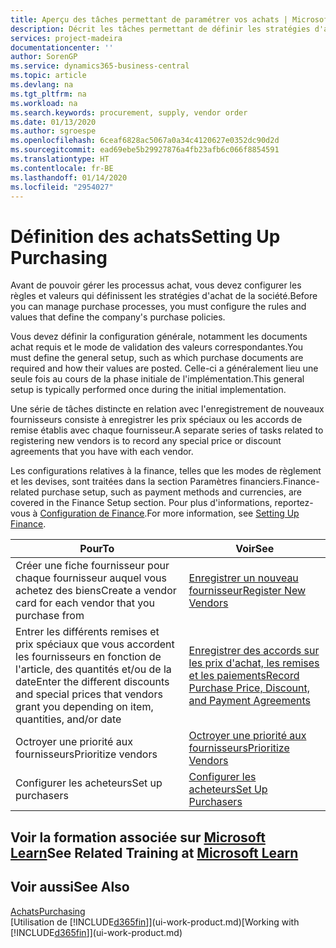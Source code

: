 ```yaml
---
title: Aperçu des tâches permettant de paramétrer vos achats | Microsoft Docs
description: Décrit les tâches permettant de définir les stratégies d'approvisionnement de votre société et de déterminer vos processus d'achat.
services: project-madeira
documentationcenter: ''
author: SorenGP
ms.service: dynamics365-business-central
ms.topic: article
ms.devlang: na
ms.tgt_pltfrm: na
ms.workload: na
ms.search.keywords: procurement, supply, vendor order
ms.date: 01/13/2020
ms.author: sgroespe
ms.openlocfilehash: 6ceaf6828ac5067a0a34c4120627e0352dc90d2d
ms.sourcegitcommit: ead69ebe5b29927876a4fb23afb6c066f8854591
ms.translationtype: HT
ms.contentlocale: fr-BE
ms.lasthandoff: 01/14/2020
ms.locfileid: "2954027"
---
```

# <a name="setting-up-purchasing"></a><span data-ttu-id="9762f-103">Définition des achats</span><span class="sxs-lookup"><span data-stu-id="9762f-103">Setting Up Purchasing</span></span>
<span data-ttu-id="9762f-104">Avant de pouvoir gérer les processus achat, vous devez configurer les règles et valeurs qui définissent les stratégies d'achat de la société.</span><span class="sxs-lookup"><span data-stu-id="9762f-104">Before you can manage purchase processes, you must configure the rules and values that define the company's purchase policies.</span></span>

<span data-ttu-id="9762f-105">Vous devez définir la configuration générale, notamment les documents achat requis et le mode de validation des valeurs correspondantes.</span><span class="sxs-lookup"><span data-stu-id="9762f-105">You must define the general setup, such as which purchase documents are required and how their values are posted.</span></span> <span data-ttu-id="9762f-106">Celle-ci a généralement lieu une seule fois au cours de la phase initiale de l'implémentation.</span><span class="sxs-lookup"><span data-stu-id="9762f-106">This general setup is typically performed once during the initial implementation.</span></span>

<span data-ttu-id="9762f-107">Une série de tâches distincte en relation avec l'enregistrement de nouveaux fournisseurs consiste à enregistrer les prix spéciaux ou les accords de remise établis avec chaque fournisseur.</span><span class="sxs-lookup"><span data-stu-id="9762f-107">A separate series of tasks related to registering new vendors is to record any special price or discount agreements that you have with each vendor.</span></span>

<span data-ttu-id="9762f-108">Les configurations relatives à la finance, telles que les modes de règlement et les devises, sont traitées dans la section Paramètres financiers.</span><span class="sxs-lookup"><span data-stu-id="9762f-108">Finance-related purchase setup, such as payment methods and currencies, are covered in the Finance Setup section.</span></span> <span data-ttu-id="9762f-109">Pour plus d'informations, reportez-vous à [Configuration de Finance](finance-setup-finance.md).</span><span class="sxs-lookup"><span data-stu-id="9762f-109">For more information, see [Setting Up Finance](finance-setup-finance.md).</span></span>

| <span data-ttu-id="9762f-110">Pour</span><span class="sxs-lookup"><span data-stu-id="9762f-110">To</span></span> | <span data-ttu-id="9762f-111">Voir</span><span class="sxs-lookup"><span data-stu-id="9762f-111">See</span></span> |
| --- | --- |
| <span data-ttu-id="9762f-112">Créer une fiche fournisseur pour chaque fournisseur auquel vous achetez des biens</span><span class="sxs-lookup"><span data-stu-id="9762f-112">Create a vendor card for each vendor that you purchase from</span></span>|[<span data-ttu-id="9762f-113">Enregistrer un nouveau fournisseur</span><span class="sxs-lookup"><span data-stu-id="9762f-113">Register New Vendors</span></span>](purchasing-how-register-new-vendors.md) |
| <span data-ttu-id="9762f-114">Entrer les différents remises et prix spéciaux que vous accordent les fournisseurs en fonction de l'article, des quantités et/ou de la date</span><span class="sxs-lookup"><span data-stu-id="9762f-114">Enter the different discounts and special prices that vendors grant you depending on item, quantities, and/or date</span></span> |[<span data-ttu-id="9762f-115">Enregistrer des accords sur les prix d'achat, les remises et les paiements</span><span class="sxs-lookup"><span data-stu-id="9762f-115">Record Purchase Price, Discount, and Payment Agreements</span></span>](purchasing-how-record-purchase-price-discount-payment-agreements.md) |
| <span data-ttu-id="9762f-116">Octroyer une priorité aux fournisseurs</span><span class="sxs-lookup"><span data-stu-id="9762f-116">Prioritize vendors</span></span> |[<span data-ttu-id="9762f-117">Octroyer une priorité aux fournisseurs</span><span class="sxs-lookup"><span data-stu-id="9762f-117">Prioritize Vendors</span></span>](purchasing-how-prioritize-vendors.md) |
| <span data-ttu-id="9762f-118">Configurer les acheteurs</span><span class="sxs-lookup"><span data-stu-id="9762f-118">Set up purchasers</span></span> |[<span data-ttu-id="9762f-119">Configurer les acheteurs</span><span class="sxs-lookup"><span data-stu-id="9762f-119">Set Up Purchasers</span></span>](purchasing-how-setup-purchasers.md) |

## <a name="see-related-training-at-microsoft-learnlearnmodulestrade-get-started-dynamics-365-business-central"></a><span data-ttu-id="9762f-120">Voir la formation associée sur [Microsoft Learn](/learn/modules/trade-get-started-dynamics-365-business-central/)</span><span class="sxs-lookup"><span data-stu-id="9762f-120">See Related Training at [Microsoft Learn](/learn/modules/trade-get-started-dynamics-365-business-central/)</span></span>

## <a name="see-also"></a><span data-ttu-id="9762f-121">Voir aussi</span><span class="sxs-lookup"><span data-stu-id="9762f-121">See Also</span></span>
[<span data-ttu-id="9762f-122">Achats</span><span class="sxs-lookup"><span data-stu-id="9762f-122">Purchasing</span></span>](purchasing-manage-purchasing.md)  
<span data-ttu-id="9762f-123">[Utilisation de [!INCLUDE[d365fin](includes/d365fin_md.md)]](ui-work-product.md)</span><span class="sxs-lookup"><span data-stu-id="9762f-123">[Working with [!INCLUDE[d365fin](includes/d365fin_md.md)]](ui-work-product.md)</span></span>
